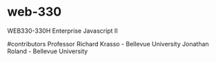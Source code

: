 # web-330
WEB330-330H Enterprise Javascript II

#contributors
Professor Richard Krasso - Bellevue University
Jonathan Roland - Bellevue University
